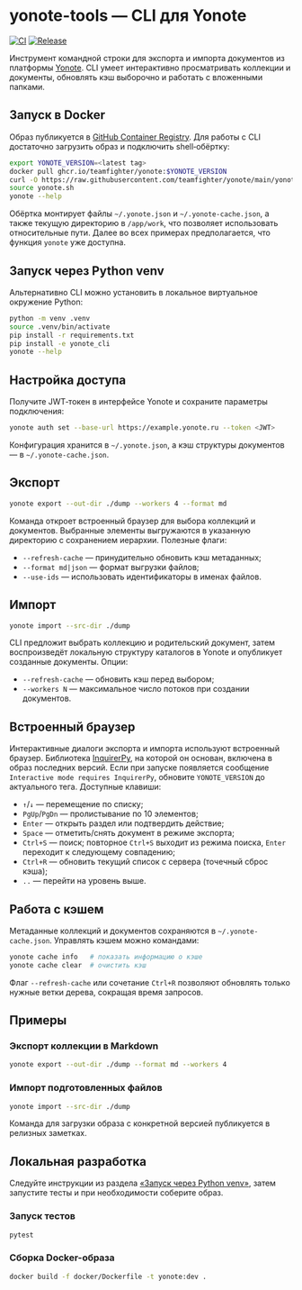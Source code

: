 # yonote-tools — CLI для Yonote

[![CI](https://github.com/teamfighter/yonote/actions/workflows/ci.yml/badge.svg)](https://github.com/teamfighter/yonote/actions/workflows/ci.yml)
[![Release](https://github.com/teamfighter/yonote/actions/workflows/release.yml/badge.svg)](https://github.com/teamfighter/yonote/actions/workflows/release.yml)

Инструмент командной строки для экспорта и импорта документов из платформы [Yonote](https://yonote.ru). CLI умеет интерактивно просматривать коллекции и документы, обновлять кэш выборочно и работать с вложенными папками.

## Запуск в Docker

Образ публикуется в [GitHub Container Registry](https://github.com/orgs/teamfighter/packages). Для работы с CLI достаточно
загрузить образ и подключить shell‑обёртку:

```bash
export YONOTE_VERSION=<latest tag>
docker pull ghcr.io/teamfighter/yonote:$YONOTE_VERSION
curl -O https://raw.githubusercontent.com/teamfighter/yonote/main/yonote.sh
source yonote.sh
yonote --help
```

Обёртка монтирует файлы `~/.yonote.json` и `~/.yonote-cache.json`, а также текущую директорию в `/app/work`, что позволяет
использовать относительные пути. Далее во всех примерах предполагается, что функция `yonote` уже доступна.

## Запуск через Python venv

Альтернативно CLI можно установить в локальное виртуальное окружение Python:

```bash
python -m venv .venv
source .venv/bin/activate
pip install -r requirements.txt
pip install -e yonote_cli
yonote --help
```

## Настройка доступа

Получите JWT‑токен в интерфейсе Yonote и сохраните параметры подключения:

```bash
yonote auth set --base-url https://example.yonote.ru --token <JWT>
```

Конфигурация хранится в `~/.yonote.json`, а кэш структуры документов — в `~/.yonote-cache.json`.

## Экспорт

```bash
yonote export --out-dir ./dump --workers 4 --format md
```

Команда откроет встроенный браузер для выбора коллекций и документов. Выбранные элементы выгружаются в указанную директорию с сохранением иерархии. Полезные флаги:

- `--refresh-cache` — принудительно обновить кэш метаданных;
- `--format md|json` — формат выгрузки файлов;
- `--use-ids` — использовать идентификаторы в именах файлов.

## Импорт

```bash
yonote import --src-dir ./dump
```

CLI предложит выбрать коллекцию и родительский документ, затем воспроизведёт локальную структуру каталогов в Yonote и опубликует созданные документы. Опции:

- `--refresh-cache` — обновить кэш перед выбором;
- `--workers N` — максимальное число потоков при создании документов.

## Встроенный браузер

Интерактивные диалоги экспорта и импорта используют встроенный браузер. Библиотека [InquirerPy](https://github.com/kazhala/InquirerPy), на которой он основан, включена в образ последних версий. Если при запуске появляется сообщение `Interactive mode requires InquirerPy`, обновите `YONOTE_VERSION` до актуального тега. Доступные клавиши:

- `↑`/`↓` — перемещение по списку;
- `PgUp`/`PgDn` — пролистывание по 10 элементов;
- `Enter` — открыть раздел или подтвердить действие;
- `Space` — отметить/снять документ в режиме экспорта;
- `Ctrl+S` — поиск; повторное `Ctrl+S` выходит из режима поиска, `Enter` переходит к следующему совпадению;
- `Ctrl+R` — обновить текущий список с сервера (точечный сброс кэша);
- `..` — перейти на уровень выше.

## Работа с кэшем

Метаданные коллекций и документов сохраняются в `~/.yonote-cache.json`. Управлять кэшем можно командами:

```bash
yonote cache info   # показать информацию о кэше
yonote cache clear  # очистить кэш
```

Флаг `--refresh-cache` или сочетание `Ctrl+R` позволяют обновлять только нужные ветки дерева, сокращая время запросов.

## Примеры

### Экспорт коллекции в Markdown

```bash
yonote export --out-dir ./dump --format md --workers 4
```

### Импорт подготовленных файлов

```bash
yonote import --src-dir ./dump
```

Команда для загрузки образа с конкретной версией публикуется в релизных заметках.

## Локальная разработка

Следуйте инструкции из раздела [«Запуск через Python venv»](#запуск-через-python-venv), затем запустите тесты и при необходимости соберите образ.

### Запуск тестов

```bash
pytest
```

### Сборка Docker-образа

```bash
docker build -f docker/Dockerfile -t yonote:dev .
```

